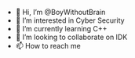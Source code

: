 - 👋 Hi, I’m @BoyWithoutBrain
- 👀 I’m interested in Cyber Security
- 🌱 I’m currently learning C++
- 💞️ I’m looking to collaborate on IDK
- 📫 How to reach me 

<!---
BoyWithoutBrain/BoyWithoutBrain is a ✨ special ✨ repository because its `Nothing interesting just Me.md` (this file) appears on your GitHub profile.
You can click the Preview link to take a look at your changes.
--->
